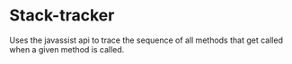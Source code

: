Stack-tracker
=============

Uses the javassist api to trace the sequence  of all methods that get called when a given method is called.
